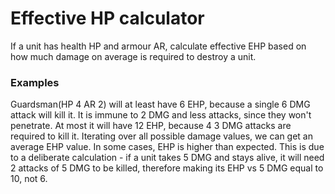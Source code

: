 # Effective HP calculator

If a unit has health HP and armour AR, calculate effective EHP based on how much damage on average is required to destroy a unit.

### Examples

Guardsman(HP 4 AR 2) will at least have 6 EHP, because a single 6 DMG attack will kill it. It is immune to 2 DMG and less attacks, since they won't penetrate. At most it will have 12 EHP, because 4 3 DMG attacks are required to kill it. Iterating over all possible damage values, we can get an average EHP value. In some cases, EHP is higher than expected. This is due to a deliberate calculation - if a unit takes 5 DMG and stays alive, it will need 2 attacks of 5 DMG to be killed, therefore making its EHP vs 5 DMG equal to 10, not 6.